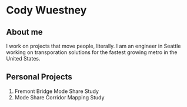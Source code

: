 # Cody Wuestney

## About me

I work on projects that move people, literally. I am an engineer in Seattle working on transporation solutions for the fastest growing metro in the United States.

## Personal Projects

1. Fremont Bridge Mode Share Study
2. Mode Share Corridor Mapping Study
